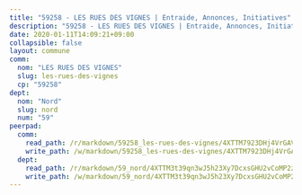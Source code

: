 ```yaml
---
title: "59258 - LES RUES DES VIGNES | Entraide, Annonces, Initiatives"
description: "59258 - LES RUES DES VIGNES | Entraide, Annonces, Initiatives"
date: 2020-01-11T14:09:21+09:00
collapsible: false
layout: commune
comm:
  nom: "LES RUES DES VIGNES"
  slug: les-rues-des-vignes
  cp: "59258"
dept:
  nom: "Nord"
  slug: nord
  num: "59"
peerpad:
  comm:
    read_path: /r/markdown/59258_les-rues-des-vignes/4XTTM7923DHj4VrGAVQgTwsxHVS6vCNtDEUM1VLJjndURw2Ms
    write_path: /w/markdown/59258_les-rues-des-vignes/4XTTM7923DHj4VrGAVQgTwsxHVS6vCNtDEUM1VLJjndURw2Ms-K3TgTg1htbLre8SMbPqRcgcfGrWQVLytBbTXaJCL8Yy8mDZoH5vuPE1VWzgokPW35qTRshaXun6BvMwUrX9Yygp1Ww5hJQBjBJBzyLxwnVzuyf7dr7UxBovhutGhHYPLuVKCoAWy
  dept:
    read_path: /r/markdown/59_nord/4XTTM3t39qn3wJ5h23Xy7DcxsGHU2vCoMP2z3iS4TUn3TrtdJ
    write_path: /w/markdown/59_nord/4XTTM3t39qn3wJ5h23Xy7DcxsGHU2vCoMP2z3iS4TUn3TrtdJ-K3TgTuZGkuZqXfr6fpmH7pGsMT6ndvZQMyRDze5QBt7XScLWHoBi246kLoDKpTH2Yo4f3AFSSJqGc2ozvNww7qPLqsDjpvahxCbQ6F5znbfjp6kVgaDcTYc9LyhwSfYuCevnvZUQ
---
```


